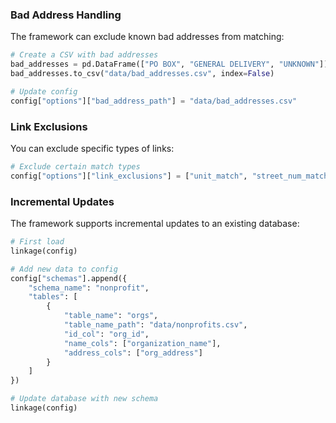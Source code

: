 ### Bad Address Handling

The framework can exclude known bad addresses from matching:

```python
# Create a CSV with bad addresses
bad_addresses = pd.DataFrame(["PO BOX", "GENERAL DELIVERY", "UNKNOWN"])
bad_addresses.to_csv("data/bad_addresses.csv", index=False)

# Update config
config["options"]["bad_address_path"] = "data/bad_addresses.csv"
```

### Link Exclusions

You can exclude specific types of links:

```python
# Exclude certain match types
config["options"]["link_exclusions"] = ["unit_match", "street_num_match"]
```

### Incremental Updates

The framework supports incremental updates to an existing database:

```python
# First load
linkage(config)

# Add new data to config
config["schemas"].append({
    "schema_name": "nonprofit",
    "tables": [
        {
            "table_name": "orgs",
            "table_name_path": "data/nonprofits.csv",
            "id_col": "org_id",
            "name_cols": ["organization_name"],
            "address_cols": ["org_address"]
        }
    ]
})

# Update database with new schema
linkage(config)
```